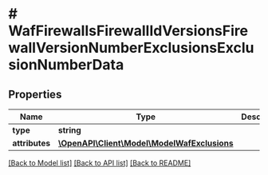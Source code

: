 # # WafFirewallsFirewallIdVersionsFirewallVersionNumberExclusionsExclusionNumberData

## Properties

Name | Type | Description | Notes
------------ | ------------- | ------------- | -------------
**type** | **string** |  | [optional]
**attributes** | [**\OpenAPI\Client\Model\ModelWafExclusions**](ModelWafExclusions.md) |  | [optional]

[[Back to Model list]](../../README.md#models) [[Back to API list]](../../README.md#endpoints) [[Back to README]](../../README.md)
